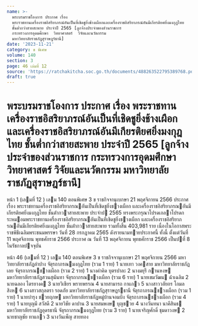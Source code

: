 ```yaml
---
name: >-
  พระบรมราชโองการ ประกาศ เรื่อง
  พระราชทานเครื่องราชอิสริยาภรณ์อันเป็นที่เชิดชูยิ่งช้างเผือกและเครื่องราชอิสริยาภรณ์อันมีเกียรติยศยิ่งมงกุฎไทย
  ชั้นต่ำกว่าสายสะพาย ประจำปี 2565 [ลูกจ้างประจำของส่วนราชการ
  กระทรวงการอุดมศึกษา  วิทยาศาสตร์  วิจัยและนวัตกรรม
  มหาวิทยาลัยราชภัฏสุราษฎร์ธานี]
date: '2023-11-21'
category: ข พิเศษ
volume: 140
section: 3
page: 46 เล่มที่ 12
source: 'https://ratchakitcha.soc.go.th/documents/488263522795389768.pdf'
draft: true
---
```


# พระบรมราชโองการ ประกาศ เรื่อง พระราชทานเครื่องราชอิสริยาภรณ์อันเป็นที่เชิดชูยิ่งช้างเผือกและเครื่องราชอิสริยาภรณ์อันมีเกียรติยศยิ่งมงกุฎไทย ชั้นต่ำกว่าสายสะพาย ประจำปี 2565 [ลูกจ้างประจำของส่วนราชการ กระทรวงการอุดมศึกษา  วิทยาศาสตร์  วิจัยและนวัตกรรม มหาวิทยาลัยราชภัฏสุราษฎร์ธานี]

หน้า 1 (เลมที่ 12 ) เลม 140 ตอนพิเศษ 3 ข ราชกิจจานุเบกษา 21 พฤศจิกายน 2566 ประกาศ เรื่อง พระราชทานเครื่องราชอิสริยาภรณอันเป็นที่เชิดชูยิ่งชางเผือก และเครื่องราชอิสริยาภรณอันมีเกียรติยศยิ่งมงกุฎไทย ชั้นต่ํากวาสายสะพาย ประจําป 2565 ทรงพระกรุณาโปรดเกลาโปรดกระหมอมพระราชทานเครื่องราชอิสริยาภรณอันเป็นที่เชิดชูยิ่งชางเผือก และเครื่องราชอิสริยาภรณอันมีเกียรติยศยิ่งมงกุฎไทย ชั้นต่ํากวาสายสะพาย รวมทั้งสิ้น 403,981 ราย เนื่องในโอกาสพระราชพิธีเฉลิมพระชนมพรรษา วันที่ 28 กรกฎาคม 2565 ดังรายนามทายประกาศนี้ ทั้งนี้ ตั้งแต่วันที่ 11 พฤศจิกายน พุทธศักราช 2566 ประกาศ ณ วันที่ 13 พฤศจิกายน พุทธศักราช 2566 เป็นปที่ 8 ในรัชกาลปจจุบัน

หน้า 46 (เลมที่ 12 ) เลม 140 ตอนพิเศษ 3 ข ราชกิจจานุเบกษา 21 พฤศจิกายน 2566 มหาวิทยาลัยราชภัฏลําปาง จัตุรถาภรณมงกุฎไทย (รวม 1 ราย) 1 นายเทา วงคสาย มหาวิทยาลัยราชภัฏเลย จัตุรถาภรณชางเผือก (รวม 2 ราย) 1 นางคําคิด บุตรปาละ 2 นางมยุรี กานหงษ มหาวิทยาลัยราชภัฏสวนสุนันทา จัตุรถาภรณชางเผือก (รวม 6 ราย) 1 นายเขมวัฒน ฉ่ําเฉลิม 2 นายฉลอง ไตรยางค 3 นายวิเชียร พรายพรรณ 4 นายสามารถ กาแกว 5 นางสาววลัยกร โกมลสิงห 6 นางสาวสกุลตรา รอดภัย มหาวิทยาลัยราชภัฏสุราษฎรธานี จัตุรถาภรณชางเผือก (รวม 1 ราย) 1 นายบํารุง ชวยฤกษ มหาวิทยาลัยราชภัฏหมู่บ้านจอมบึง จัตุรถาภรณชางเผือก (รวม 4 ราย) 1 นายบุญมี สวัสดี 2 นายวิชัย ดาปาน 3 นายสมพงษ บุญชวย 4 นางวันทนา นาคีสินธ มหาวิทยาลัยราชภัฏอุดรธานี จัตุรถาภรณมงกุฎไทย (รวม 3 ราย) 1 นายเจริญศักดิ์ ชุมดาวงษ 2 นายชาญชัย ทาแกว 3 นางวันเพ็ญ สายทอง
